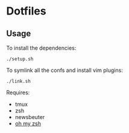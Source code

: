 # Dotfiles

## Usage

To install the dependencies:
```
./setup.sh
```
To symlink all the confs and install vim plugins:
```
./link.sh
```

Requires:
- tmux
- zsh
- newsbeuter
- [oh my zsh](https://github.com/robbyrussell/oh-my-zsh)

